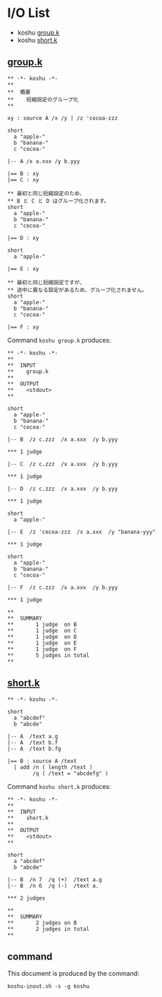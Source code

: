 # I/O List

- koshu [group.k](#groupk)
- koshu [short.k](#shortk)



## [group.k](group.k)

```
** -*- koshu -*-
**
**  概要
**    短縮設定のグループ化
**

xy : source A /x /y | /z 'cocoa-zzz

short
  a "apple-"
  b "banana-"
  c "cocoa-"

|-- A /x a.xxx /y b.yyy

|== B : xy
|== C : xy

** 最初と同じ短縮設定のため、
** B と C と D はグループ化されます。
short
  a "apple-"
  b "banana-"
  c "cocoa-"

|== D : xy

short
  a "apple-"

|== E : xy

** 最初と同じ短縮設定ですが、
** 途中に異なる設定があるため、グループ化されません。
short
  a "apple-"
  b "banana-"
  c "cocoa-"

|== F : xy
```

Command `koshu group.k` produces:

```
** -*- koshu -*-
**
**  INPUT
**    group.k
**
**  OUTPUT
**    <stdout>
**

short
  a "apple-"
  b "banana-"
  c "cocoa-"

|-- B  /z c.zzz  /x a.xxx  /y b.yyy

*** 1 judge 

|-- C  /z c.zzz  /x a.xxx  /y b.yyy

*** 1 judge 

|-- D  /z c.zzz  /x a.xxx  /y b.yyy

*** 1 judge 

short
  a "apple-"

|-- E  /z 'cocoa-zzz  /x a.xxx  /y "banana-yyy"

*** 1 judge 

short
  a "apple-"
  b "banana-"
  c "cocoa-"

|-- F  /z c.zzz  /x a.xxx  /y b.yyy

*** 1 judge 

**
**  SUMMARY
**       1 judge  on B
**       1 judge  on C
**       1 judge  on D
**       1 judge  on E
**       1 judge  on F
**       5 judges in total
**
```



## [short.k](short.k)

```
** -*- koshu -*-

short
  a "abcdef"
  b "abcde"

|-- A  /text a.g
|-- A  /text b.f
|-- A  /text b.fg

|== B : source A /text
  | add /n ( length /text )
        /q ( /text = "abcdefg" )

```

Command `koshu short.k` produces:

```
** -*- koshu -*-
**
**  INPUT
**    short.k
**
**  OUTPUT
**    <stdout>
**

short
  a "abcdef"
  b "abcde"

|-- B  /n 7  /q (+)  /text a.g
|-- B  /n 6  /q (-)  /text a.

*** 2 judges

**
**  SUMMARY
**       2 judges on B
**       2 judges in total
**
```



## command

This document is produced by the command:

```
koshu-inout.sh -s -g koshu
```
